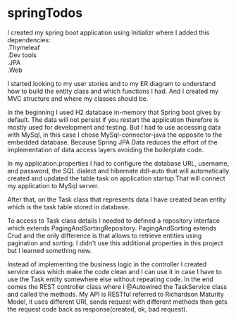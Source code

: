 
# springTodos

I created my spring boot application using Initializr where I added this dependencies:   
.Thymeleaf  
.Dev tools  
.JPA  
.Web

I started looking to my user stories and to my ER diagram to understand how to build the 
entity class and which functions I had. And I created my MVC structure and where
my classes should be.

In the beginning I used H2 database in-memory that Spring boot gives by default.
The data will not persist if you restart the application therefore is mostly used for 
development and testing. 
But I had to use accessing data with MySql, in this case I chose MySql-connector-java 
the opposite to the embedded database. Because Spring JPA Data reduces the effort of
the implementation of data access layers avoiding the boilerplate code. 

In my application.properties I had to configure the database URL, username, and password,
the SQL dialect and hibernate ddl-auto that will automatically created and updated the table 
task on application startup.That will connect my application to MySql server. 

After that, on the Task class that represents data I have created bean entity which is the 
task table stored in database.

To access to Task class details I needed to defined a repository interface which extends 
PagingAndSortingRepository. PagingAndSorting extends Crud and the only difference is that 
allows to retrieve entities using pagination and sorting. I didn't use this additional 
properties in this project but I learned something new.

Instead of implementing the business logic in the controller I created service class which 
make the code clean and I can use it in case I have to use the Task entity somewhere else
without repeating code.
In the end comes the REST controller class where I @Autowired the TaskService class and 
called the methods. 
My API is RESTful referred to Richardson Maturity Model, it uses different URI, sends
request with different methods then gets the request code back as response(created, ok, 
bad request).






 




